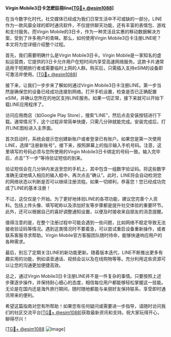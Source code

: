 **Virgin Mobile3日卡怎麽註冊line[[TG💪+ @esim1088](https://t.me/s/esim1088)]**

在当今数字化时代，社交媒体已经成为我们日常生活中不可或缺的一部分。LINE作为一款风靡全球的即时通讯软件，不仅提供聊天功能，还有丰富的表情包、游戏和支付服务。而Virgin Mobile的3日卡，作为一种灵活且实惠的移动数据解决方案，受到了许多用户的青睐。那么，如何使用Virgin Mobile3日卡注册LINE呢？本文将为您详细介绍整个过程。

首先，我们需要明确什么是Virgin Mobile3日卡。Virgin Mobile是一家知名的虚拟运营商，它提供的3日卡允许用户在短时间内享受高速网络服务。这款卡片通常适用于短期旅行者或需要临时上网的人群。购买后，只需插入支持eSIM的设备即可激活并使用。[[TG💪+ @esim1088](https://t.me/s/esim1088)]

接下来，让我们一步步来了解如何通过Virgin Mobile3日卡注册LINE。第一步当然是确保您的设备已经成功连接到网络。打开手机设置，检查是否已正确配置eSIM，并确认您所在的地区支持LINE服务。如果一切正常，接下来就可以开始下载LINE应用程序了。

访问应用商店（如Google Play Store），搜索“LINE”，然后点击安装按钮进行下载。通常情况下，这个过程非常简单快捷，只需几分钟就能完成。安装完成后，打开LINE图标进入主界面。

首次启动时，系统会提示您创建新账户或者登录已有账户。如果您是第一次使用LINE，选择“注册新账号”。接下来，按照屏幕上的指示输入手机号码。注意，这里填写的号码必须与您所使用的Virgin Mobile3日卡绑定的号码一致。输入完毕后，点击“下一步”等待验证短信的到来。

验证短信会在几分钟内发送至您的手机上，其中包含一组数字验证码。将这些数字准确无误地填入相应的输入框中，再次点击“确认”。此时，LINE将会自动检测您的网络状态以判断是否可以继续注册流程。如果一切顺利，恭喜您！您已经成功完成了LINE的基本注册！

不过，这仅仅是个开始。为了更好地体验LINE的各项功能，建议您完善个人资料。包括上传头像、填写昵称以及添加好友等步骤都是提升社交体验的重要环节。此外，还可以根据自己的喜好调整通知设置，以便及时接收来自朋友的消息提醒。

值得注意的是，在整个注册过程中可能会遇到一些问题，比如网络不稳定导致无法接收验证码等情况。遇到这类情况时不要着急，可以尝试重启设备重新操作，或者联系客服寻求帮助。Virgin Mobile官方客服团队随时待命，能够快速响应用户的各种需求。

最后，别忘了定期关注LINE的新功能更新。随着版本迭代，LINE不断推出更多有趣实用的功能，例如语音通话、视频会议以及在线购物等等。充分利用这些资源可以让您的沟通更加便捷高效。

总之，通过Virgin Mobile3日卡注册LINE并不是一件复杂的事情。只要按照上述步骤逐步操作，并保持耐心细心的态度，相信每位用户都能够轻松掌握这一技能。无论是在国内还是海外旅行期间，随时随地都能与亲朋好友保持联系，享受即时通讯带来的便利。

希望这篇指南对您有所帮助！如果您有任何疑问或需要进一步指导，请随时访问我们的社区交流平台[[TG💪+ @esim1088](https://t.me/s/esim1088)]获取最新资讯和支持。祝大家玩得开心，聊得尽兴！

[[TG💪+ @esim1088](https://t.me/s/esim1088) ![Image](https://i.postimg.cc/4NQfJmqS/Snipaste-2025-05-13-00-14-12.png)]